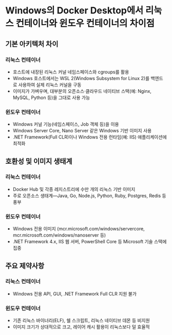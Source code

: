 # Windows의 Docker Desktop에서 리눅스 컨테이너와 윈도우 컨테이너의 차이점

## 기본 아키텍처 차이

### 리눅스 컨테이너

- 호스트에 내장된 리눅스 커널 네임스페이스와 cgroups를 활용
- Windows 호스트에서는 WSL 2(Windows Subsystem for Linux 2)를 백엔드로 사용하여 실제 리눅스 커널을 구동
- 이미지가 가벼우며, 대부분의 오픈소스·클라우드 네이티브 스택(예: Nginx, MySQL, Python 등)을 그대로 사용 가능
### 윈도우 컨테이너
- Windows 커널 기능(네임스페이스, Job 객체 등)을 이용
- Windows Server Core, Nano Server 같은 Windows 기반 이미지 사용
- .NET Framework(Full CLR)이나 Windows 전용 런타임(예: IIS) 애플리케이션에 최적화

## 호환성 및 이미지 생태계

### 리눅스 컨테이너
- Docker Hub 및 각종 레지스트리에 수만 개의 리눅스 기반 이미지
- 주로 오픈소스 생태계—Java, Go, Node.js, Python, Ruby, Postgres, Redis 등 풍부

### 윈도우 컨테이너
- Windows 전용 이미지 (mcr.microsoft.com/windows/servercore, mcr.microsoft.com/windows/nanoserver 등)
- .NET Framework 4.x, IIS 웹 서버, PowerShell Core 등 Microsoft 기술 스택에 집중

## 주요 제약사항

### 리눅스 컨테이너
- Windows 전용 API, GUI, .NET Framework Full CLR 지원 불가

### 윈도우 컨테이너
- 기존 리눅스 바이너리(ELF), 쉘 스크립트, 리눅스 네이티브 데몬 등 비지원
- 이미지 크기가 상대적으로 크고, 레이어 캐시 활용이 리눅스보다 덜 효율적
